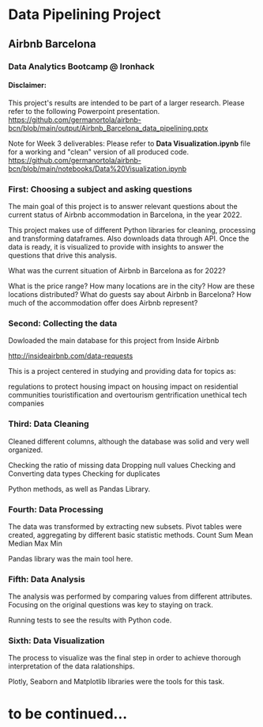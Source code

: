 # Data Pipelining Project

## Airbnb Barcelona

### Data Analytics Bootcamp @ Ironhack

#### Disclaimer:

This project's results are intended to be part of a larger research.
Please refer to the following Powerpoint presentation.
https://github.com/germanortola/airbnb-bcn/blob/main/output/Airbnb_Barcelona_data_pipelining.pptx


Note for Week 3 deliverables: Please refer to **Data Visualization.ipynb** file for a working and "clean" version of all produced code.
https://github.com/germanortola/airbnb-bcn/blob/main/notebooks/Data%20Visualization.ipynb

### First: Choosing a subject and asking questions

The main goal of this project is to answer relevant questions about the current status of Airbnb accommodation in Barcelona, in the year 2022.

This project makes use of different Python libraries for cleaning, processing and transforming dataframes.
Also downloads data through API.
Once the data is ready, it is visualized to provide with insights to answer the questions that drive this analysis.

What was the current situation of Airbnb in Barcelona as for 2022?

What is the price range?
How many locations are in the city?
How are these locations distributed?
What do guests say about Airbnb in Barcelona?
How much of the accommodation offer does Airbnb represent?



### Second: Collecting the data
Dowloaded the main database for this project from Inside Airbnb

http://insideairbnb.com/data-requests

This is a project centered in studying and providing data for topics as:

regulations to protect housing
impact on housing
impact on residential communities
touristification and overtourism
gentrification
unethical tech companies


### Third: Data Cleaning

Cleaned different columns, although the database was solid and very well organized.

Checking the ratio of missing data
Dropping null values
Checking and Converting data types
Checking for duplicates

Python methods, as well as Pandas Library.

### Fourth: Data Processing

The data was transformed by extracting new subsets.
Pivot tables were created, aggregating by different basic statistic methods.
Count
Sum
Mean
Median
Max
Min

Pandas library was the main tool here.


### Fifth: Data Analysis

The analysis was performed by comparing values from different attributes.
Focusing on the original questions was key to staying on track.

Running tests to see the results with Python code.


### Sixth: Data Visualization

The process to visualize was the final step in order to achieve thorough interpretation of the data ralationships.

Plotly, Seaborn and Matplotlib libraries were the tools for this task.


# to be continued...